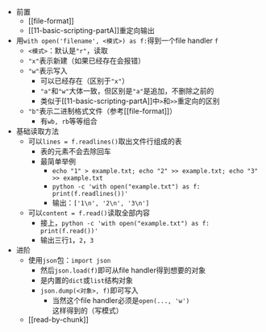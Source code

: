 - 前置
  - [[file-format]]
  - [[11-basic-scripting-partA]]重定向输出
- 用`with open('filename', <模式>) as f:`得到一个file handler `f`
  - `<模式>`：默认是`"r"`，读取
  - `"x"`表示新建（如果已经存在会报错）
  - `"w"`表示写入
    - 可以已经存在（区别于`"x"`）
    - `"a"`和`"w"`大体一致，但区别是`"a"`是追加，不删除之前的
    - 类似于[[11-basic-scripting-partA]]中`>`和`>>`重定向的区别
  - `"b"`表示二进制格式文件（参考[[file-format]]）
    - 有`wb, rb`等等组合
- 基础读取方法
  - 可以`lines = f.readlines()`取出文件行组成的表
    - 表的元素不会去除回车
    - 最简单举例
      - `echo "1" > example.txt; echo "2" >> example.txt; echo "3" >> example.txt`
      - `python -c 'with open("example.txt") as f: print(f.readlines())'`
      - 输出：`['1\n', '2\n', '3\n']`
  - 可以`content = f.read()`读取全部内容
    - 接上，`python -c 'with open("example.txt") as f: print(f.read())'`
    - 输出三行`1`，`2`，`3`
- 进阶
  - 使用`json`包：`import json`
    - 然后`json.load(f)`即可从file handler得到想要的对象
    - 是内置的`dict`或`list`结构对象
    - `json.dump(<对象>, f)`即可写入
      - 当然这个file handler必须是`open(..., 'w')`这样得到的（写模式）
  - [[read-by-chunk]]